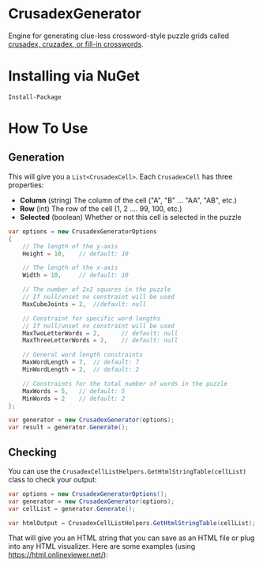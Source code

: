 # CrusadexGenerator

Engine for generating clue-less crossword-style puzzle grids called [crusadex, cruzadex, or fill-in crosswords](https://en.wikipedia.org/wiki/Crossword#Fill-in_crosswords).

# Installing via NuGet

    Install-Package 
    
# How To Use

## Generation

This will give you a `List<CrusadexCell>`. Each `CrusadexCell` has three properties:
- **Column** (string) The column of the cell ("A", "B" ... "AA", "AB", etc.)
- **Row** (int) The row of the cell (1, 2 .... 99, 100, etc.)
- **Selected** (boolean) Whether or not this cell is selected in the puzzle

```csharp
var options = new CrusadexGeneratorOptions
{
    // The length of the y-axis
    Height = 10,    // default: 10

    // The length of the x-axis
    Width = 10,     // default: 10

    // The number of 2x2 squares in the puzzle
    // If null/unset no constraint will be used
    MaxCubeJoints = 2,  //default: null

    // Constraint for specific word lengths
    // If null/unset no constraint will be used
    MaxTwoLetterWords = 2,      // default: null
    MaxThreeLetterWords = 2,    // default: null

    // General word length constraints
    MaxWordLength = 7,  // default: 7
    MinWordLength = 2,  // default: 2

    // Constraints for the total number of words in the puzzle
    MaxWords = 5,   // default: 5
    MinWords = 2    // default: 2
};

var generator = new CrusadexGenerator(options);
var result = generator.Generate();
```

## Checking

You can use the `CrusadexCellListHelpers.GetHtmlStringTable(cellList)` class to check your output:

```csharp
var options = new CrusadexGeneratorOptions();
var generator = new CrusadexGenerator(options);
var cellList = generator.Generate();

var htmlOutput = CrusadexCellListHelpers.GetHtmlStringTable(cellList);
```

That will give you an HTML string that you can save as an HTML file or plug into any HTML visualizer. Here are some examples (using https://html.onlineviewer.net/):




